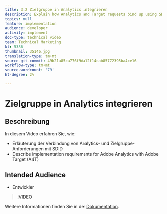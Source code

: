 ```yaml
---
title: 3.2 Zielgruppe in Analytics integrieren
description: Explain how Analytics and Target requests bind up using SDID, Describe implementation requirements for adobe Analytics with Adobe Target (A4T)
topics: null
feature: implementation
audience: developer
activity: implement
doc-type: technical video
team: Technical Marketing
kt: 5386
thumbnail: 35146.jpg
translation-type: tm+mt
source-git-commit: 49b21a85ca776f9da12f14cab85772395ba4ce16
workflow-type: tm+mt
source-wordcount: '79'
ht-degree: 2%

---
```



# Zielgruppe in Analytics integrieren

## Beschreibung

In diesem Video erfahren Sie, wie:

* Erläuterung der Verbindung von Analytics- und Zielgruppe-Anforderungen mit SDID
* Describe implementation requirements for Adobe Analytics with Adobe Target (A4T)

## Intended Audience

* Entwickler

>[!VIDEO](https://video.tv.adobe.com/v/35146/?quality=12)

Weitere Informationen finden Sie in der [Dokumentation](https://docs.adobe.com/content/help/en/target/using/integrate/a4t/a4timplementation.html).
